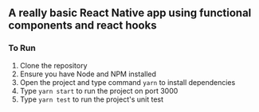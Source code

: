 ## A really basic React Native app using functional components and react hooks

### To Run
1. Clone the repository
2. Ensure you have Node and NPM installed
3. Open the project and type command ```yarn``` to install dependencies
4. Type ```yarn start``` to run the project on port 3000
5. Type ```yarn test``` to run the project's unit test
